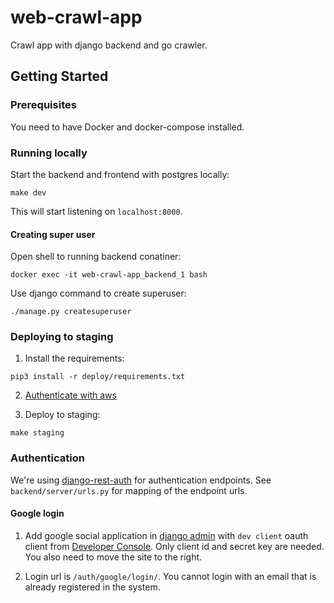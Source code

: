# web-crawl-app

Crawl app with django backend and go crawler.

## Getting Started

### Prerequisites

You need to have Docker and docker-compose installed.

### Running locally

Start the backend and frontend with postgres locally:

```
make dev
```

This will start listening on `localhost:8000`.

#### Creating super user

Open shell to running backend conatiner:

```
docker exec -it web-crawl-app_backend_1 bash
```

Use django command to create superuser:

```
./manage.py createsuperuser
```

### Deploying to staging

1. Install the requirements:

```
pip3 install -r deploy/requirements.txt
```

2. [Authenticate with aws](https://docs.aws.amazon.com/cli/latest/userguide/cli-chap-configure.html)

3. Deploy to staging:

```
make staging
```

### Authentication

We're using [django-rest-auth](https://django-rest-auth.readthedocs.io/en/latest/introduction.html) for authentication endpoints. See `backend/server/urls.py` for mapping of the endpoint urls.

#### Google login

1. Add google social application in [django admin](http://localhost:8000/admin/socialaccount/socialapp/) with `dev client` oauth client from [Developer Console](https://console.developers.google.com/apis/credentials?project=edl-app-link-spider). Only client id and secret key are needed. You also need to move the site to the right.

2. Login url is `/auth/google/login/`. You cannot login with an email that is already registered in the system.
